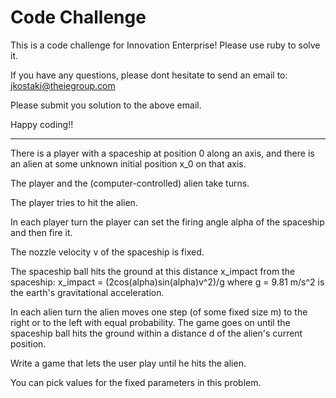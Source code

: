 # Code Challenge

This is a code challenge for Innovation Enterprise!
Please use ruby to solve it.

If you have any questions, please dont hesitate to send an email to: jkostaki@theiegroup.com

Please submit you solution to the above email.


Happy coding!!

----
There is a player with a spaceship at position 0 along an axis, and there is an alien at some unknown initial position x_0 on that axis. 

The player and the (computer-controlled) alien take turns.

The player tries to hit the alien. 

In each player turn the player can set the firing angle alpha of the spaceship and then fire it. 

The nozzle velocity v of the spaceship is fixed. 

The spaceship ball hits the ground at this distance x_impact from the spaceship: x_impact = (2cos(alpha)sin(alpha)v^2)/g where g = 9.81 m/s^2 is the earth's gravitational acceleration. 

In each alien turn the alien moves one step (of some fixed size m) to the right or to the left with equal probability. The game goes on until the spaceship ball hits the ground within a distance d of the alien's current position. 

Write a game that lets the user play until he hits the alien.

You can pick values for the fixed parameters in this problem.
